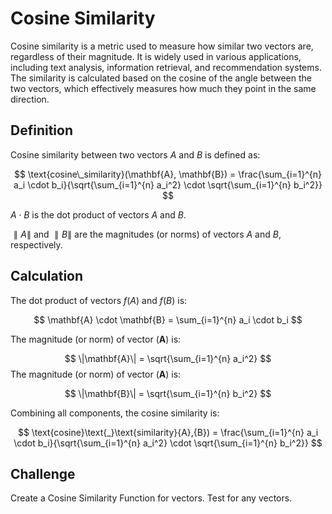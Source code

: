 # Cosine Similarity

Cosine similarity is a metric used to measure how similar two vectors are, regardless of their magnitude. It is widely used in various applications, including text analysis, information retrieval, and recommendation systems. The similarity is calculated based on the cosine of the angle between the two vectors, which effectively measures how much they point in the same direction.

## Definition
Cosine similarity between two vectors 
$A$
and 
$B$ is defined as:

$$
\text{cosine\_similarity}(\mathbf{A}, \mathbf{B}) = \frac{\sum_{i=1}^{n} a_i \cdot b_i}{\sqrt{\sum_{i=1}^{n} a_i^2} \cdot \sqrt{\sum_{i=1}^{n} b_i^2}}
$$

$A⋅B$ is the dot product of vectors 
$A$ and $B$. 

$∥A∥$ and $∥B∥$ are the magnitudes (or norms) of vectors 
$A$ and $B$, respectively.

## Calculation

The dot product of vectors $f{(A)}$ and $f{(B)}$ is:

$$
\mathbf{A} \cdot \mathbf{B} = \sum_{i=1}^{n} a_i \cdot b_i
$$

The magnitude (or norm) of vector $(\mathbf{A})$ is:

$$
\|\mathbf{A}\| = \sqrt{\sum_{i=1}^{n} a_i^2}
$$
The magnitude (or norm) of vector $(\mathbf{A})$ is:

$$
\|\mathbf{B}\| = \sqrt{\sum_{i=1}^{n} b_i^2}
$$

Combining all components, the cosine similarity is:

$$
\text{cosine}\text{_}\text{similarity}{A},{B}) = \frac{\sum_{i=1}^{n} a_i \cdot b_i}{\sqrt{\sum_{i=1}^{n} a_i^2} \cdot \sqrt{\sum_{i=1}^{n} b_i^2}}
$$

## Challenge 

Create a Cosine Similarity Function for vectors. Test for any vectors.

